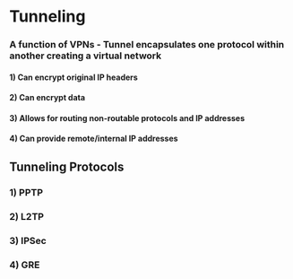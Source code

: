 # Tunneling

### A function of VPNs - Tunnel encapsulates one protocol within another creating a virtual network

#### 1) Can encrypt original IP headers

#### 2) Can encrypt data

#### 3) Allows for routing non-routable protocols and IP addresses

#### 4) Can provide remote/internal IP addresses

## Tunneling Protocols

### 1) PPTP

### 2) L2TP

### 3) IPSec

### 4) GRE
